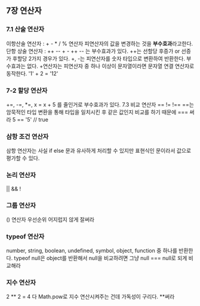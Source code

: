 ## 7장 연산자
### 7.1 산술 연산자
이항산술 연산자 : + - * / %
연산자 피연산자의 값을 변경하는 것을 **부수효과**라고한다.
단항 상술 연산자 : ++ -- + -
 ++ -- 는 부수효과가 있다.
 ++는 선할당 후증가 or 선증가 후할당 2가지 경우가 있다.
 +, -는 피연산자를 숫자 타입으로 변환하여 반환한다. 부수효과는 없다.
 +연산자는 피연산자 중 하나 이상이 문자열이라면 문자열 연결 연산자로 동작한다.
'1' + 2 = '12'
### 7-2 할당 연산자
+=, -=, *=, x = x + 5 를 줄인거로 부수효과가 있다.
7.3 비교 연산자
== != !==
 ==는 암묵적인 타입 변환을 통해 타입을 일치시킨 후 같은 값인지 비교를 하기 때문에 === 써라
 5 == '5' // true 
### 삼항 조건 연산자
삼항 연산자는 사실 if else 문과 유사하게 처리할 수 있지만 표현식인 문이라서 값으로 평가할 수 있다.
### 논리 연산자 
|| && !
### 그룹 연산자
() 연산자 우선순위 어지럽지 않게 잘써라 
### typeof 연산자
number, string, boolean, undefined, symbol, object, function 중 하나를 반환한다.
typeof null은 object를 반환해서 null을 비교하려면 그냥 null === null로 되게 비교해라
### 지수 연산자
 2 ** 2 = 4 다 Math.pow로 지수 연산시켜주는 건데 가독성이 구리다. **써라
